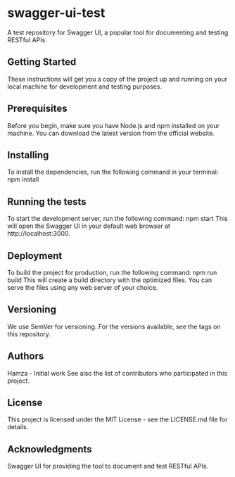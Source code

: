 # swagger-ui-test

A test repository for Swagger UI, a popular tool for documenting and testing RESTful APIs.

## Getting Started
These instructions will get you a copy of the project up and running on your local machine for development and testing purposes.

## Prerequisites
Before you begin, make sure you have Node.js and npm installed on your machine. You can download the latest version from the official website.

## Installing
To install the dependencies, run the following command in your terminal:
npm install

## Running the tests
To start the development server, run the following command:
npm start
This will open the Swagger UI in your default web browser at http://localhost:3000.

## Deployment
To build the project for production, run the following command:
npm run build
This will create a build directory with the optimized files. You can serve the files using any web server of your choice.

## Versioning
We use SemVer for versioning. For the versions available, see the tags on this repository.

## Authors
Hamza - Initial work
See also the list of contributors who participated in this project.

## License
This project is licensed under the MIT License - see the LICENSE.md file for details.

## Acknowledgments
Swagger UI for providing the tool to document and test RESTful APIs.
